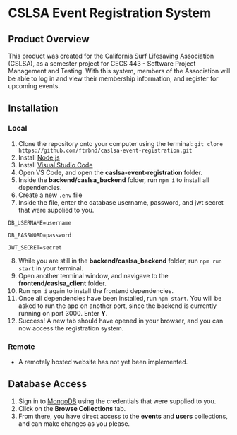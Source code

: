# CSLSA Event Registration System
## Product Overview
 This product was created for the California Surf Lifesaving Association (CSLSA), as a semester project for CECS 443 - Software Project Management and Testing. With this system, members of the Association will be able to log in and view their membership information, and register for upcoming events.
 ## Installation
 ### Local
 1. Clone the repository onto your computer using the terminal: 
 `git clone https://github.com/ftrbnd/caslsa-event-registration.git`
 2. Install [Node.js](https://nodejs.org/en/download/)
 3. Install [Visual Studio Code](https://code.visualstudio.com/download)
 4. Open VS Code, and open the **caslsa-event-registration** folder.
 5. Inside the **backend/caslsa_backend** folder, run `npm i` to install all dependencies.
 6. Create a new `.env` file
 7. Inside the file, enter the database username, password, and jwt secret that were supplied to you.
 
 `DB_USERNAME=username`
 
 `DB_PASSWORD=password`
 
 `JWT_SECRET=secret`
 
 8. While you are still in the **backend/caslsa_backend** folder, run `npm run start` in your terminal.
 9. Open another terminal window, and navigave to the **frontend/caslsa_client** folder.
 10. Run `npm i` again to install the frontend dependencies.
 11. Once all dependencies have been installed, run `npm start`. You will be asked to run the app on another port, since the backend is currently running on port 3000. Enter **Y**.
 12. Success! A new tab should have opened in your browser, and you can now access the registration system.

### Remote
- A remotely hosted website has not yet been implemented.

## Database Access
1. Sign in to [MongoDB](https://account.mongodb.com/account/login) using the credentials that were supplied to you.
2. Click on the **Browse Collections** tab.
3. From there, you have direct access to the **events** and **users** collections, and can make changes as you please.
